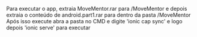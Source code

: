 Para executar o app, extraia MoveMentor.rar para /MoveMentor e depois extraia o conteúdo de android.part1.rar para dentro da pasta /MoveMentor
Após isso execute abra a pasta no CMD e digite 'ionic cap sync' e logo depois 'ionic serve' para executar
